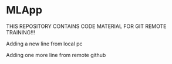 # MLApp

THIS REPOSITORY CONTAINS CODE MATERIAL FOR GIT REMOTE TRAINING!!!

Adding a new line from local pc

Adding one more line from remote github
